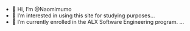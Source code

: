 - 👋 Hi, I’m @Naomimumo
- 👀 I’m interested in using this site for studying purposes...
- 🌱 I’m currently enrolled in the ALX Software Engineering program. ...



<!---
Naomimumo/Naomimumo is a ✨ special ✨ repository because its `README.md` (this file) appears on your GitHub profile.
You can click the Preview link to take a look at your changes.
--->
